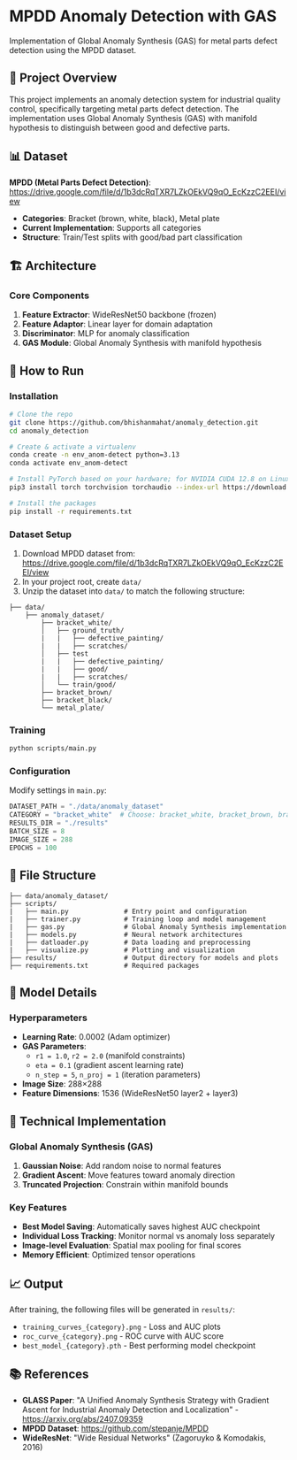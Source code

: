 # MPDD Anomaly Detection with GAS

Implementation of Global Anomaly Synthesis (GAS) for metal parts defect detection using the MPDD dataset.

## 🎯 Project Overview

This project implements an anomaly detection system for industrial quality control, specifically targeting metal parts defect detection. The implementation uses Global Anomaly Synthesis (GAS) with manifold hypothesis to distinguish between good and defective parts.

## 📊 Dataset

**MPDD (Metal Parts Defect Detection)**: https://drive.google.com/file/d/1b3dcRqTXR7LZkOEkVQ9qO_EcKzzC2EEI/view
- **Categories**: Bracket (brown, white, black), Metal plate
- **Current Implementation**: Supports all categories
- **Structure**: Train/Test splits with good/bad part classification

## 🏗️ Architecture

### Core Components
1. **Feature Extractor**: WideResNet50 backbone (frozen)
2. **Feature Adaptor**: Linear layer for domain adaptation  
3. **Discriminator**: MLP for anomaly classification
4. **GAS Module**: Global Anomaly Synthesis with manifold hypothesis

## 🚀 How to Run

### Installation
```bash
# Clone the repo
git clone https://github.com/bhishanmahat/anomaly_detection.git
cd anomaly_detection

# Create & activate a virtualenv
conda create -n env_anom-detect python=3.13
conda activate env_anom-detect

# Install PyTorch based on your hardware; for NVIDIA CUDA 12.8 on Linux, use 
pip3 install torch torchvision torchaudio --index-url https://download.pytorch.org/whl/cu128

# Install the packages
pip install -r requirements.txt

```

### Dataset Setup
1. Download MPDD dataset from: https://drive.google.com/file/d/1b3dcRqTXR7LZkOEkVQ9qO_EcKzzC2EEI/view
2. In your project root, create `data/`
3. Unzip the dataset into `data/` to match the following structure:
```
├── data/
    ├── anomaly_dataset/
        ├── bracket_white/
        │   ├── ground_truth/
        |   |   ├── defective_painting/
        |   |   ├── scratches/ 
        │   ├── test
        |   |   ├── defective_painting/
        |   |   ├── good/
        |   |   ├── scratches/ 
        │   └── train/good/
        ├── bracket_brown/
        ├── bracket_black/
        └── metal_plate/
```

### Training
```bash
python scripts/main.py
```

### Configuration
Modify settings in `main.py`:
```python
DATASET_PATH = "./data/anomaly_dataset"
CATEGORY = "bracket_white"  # Choose: bracket_white, bracket_brown, bracket_black, metal_plate
RESULTS_DIR = "./results"
BATCH_SIZE = 8
IMAGE_SIZE = 288
EPOCHS = 100
```

## 📁 File Structure

```
├── data/anomaly_dataset/
├── scripts/
|   ├── main.py              # Entry point and configuration
|   ├── trainer.py           # Training loop and model management
|   ├── gas.py               # Global Anomaly Synthesis implementation
|   ├── models.py            # Neural network architectures
|   ├── datloader.py         # Data loading and preprocessing
|   ├── visualize.py         # Plotting and visualization
├── results/                 # Output directory for models and plots
├── requirements.txt         # Required packages
```

## 🔧 Model Details

### Hyperparameters
- **Learning Rate**: 0.0002 (Adam optimizer)
- **GAS Parameters**:
  - `r1 = 1.0`, `r2 = 2.0` (manifold constraints)
  - `eta = 0.1` (gradient ascent learning rate)
  - `n_step = 5`, `n_proj = 1` (iteration parameters)
- **Image Size**: 288×288
- **Feature Dimensions**: 1536 (WideResNet50 layer2 + layer3)

## 🔬 Technical Implementation

### Global Anomaly Synthesis (GAS)
1. **Gaussian Noise**: Add random noise to normal features
2. **Gradient Ascent**: Move features toward anomaly direction  
3. **Truncated Projection**: Constrain within manifold bounds

### Key Features
- **Best Model Saving**: Automatically saves highest AUC checkpoint
- **Individual Loss Tracking**: Monitor normal vs anomaly loss separately
- **Image-level Evaluation**: Spatial max pooling for final scores
- **Memory Efficient**: Optimized tensor operations

## 📈 Output

After training, the following files will be generated in `results/`:
- `training_curves_{category}.png` - Loss and AUC plots
- `roc_curve_{category}.png` - ROC curve with AUC score
- `best_model_{category}.pth` - Best performing model checkpoint

## 📚 References

- **GLASS Paper**: "A Unified Anomaly Synthesis Strategy with Gradient Ascent for Industrial Anomaly Detection and Localization" - https://arxiv.org/abs/2407.09359
- **MPDD Dataset**: https://github.com/stepanje/MPDD
- **WideResNet**: "Wide Residual Networks" (Zagoruyko & Komodakis, 2016)
